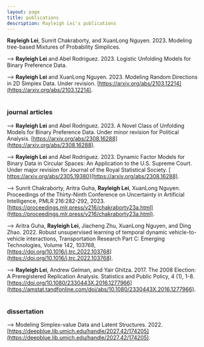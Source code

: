 ```yaml
---
layout: page
title: publications
description: Rayleigh Lei's publications
---
```


<!--
<div class="navbar">
    <div class="navbar-inner">
        <ul class="nav">
            <li><a href="#book">book</a></li>
	    <li><a href="#upcoming">upcoming articles</a></li>
            <li><a href="#articles">articles</a></li>
            <li><a href="#editorials">editorials</a></li>
            <li><a href="#letters">letters</a></li>
            <li><a href="#chapters">chapters</a></li>
            <li><a href="#techreports">tech reports</a></li>
            <li><a href="#thesis">dissertation</a></li>
        </ul>
    </div>
</div>

### <a name="articles"></a>upcoming articles
-->
**Rayleigh Lei**, Sunrit Chakraborty, and XuanLong Nguyen. 2023. Modeling tree-based Mixtures of Probability Simplices. 

-->
**Rayleigh Lei** and Abel Rodriguez. 2023. Logistic Unfolding Models for Binary Preference Data.

-->
**Rayleigh Lei** and XuanLong Nguyen. 2023. Modeling Random Directions in 2D
Simplex Data. Under revision. [https://arxiv.org/abs/2103.12214](https://arxiv.org/abs/2103.12214).
<br/>
<br/>

### <a name="articles"></a>journal articles
-->
**Rayleigh Lei** and Abel Rodriguez. 2023. A Novel Class of Unfolding Models for Binary Preference Data. Under minor revision for Political Analysis. [https://arxiv.org/abs/2308.16288](https://arxiv.org/abs/2308.16288).

-->
**Rayleigh Lei** and Abel Rodriguez. 2023. Dynamic Factor Models for Binary Data in Circular Spaces: An Application to the U.S. Supreme Court. Under major revision for  Journal of the Royal Statistical Society. [​​https://arxiv.org/abs/2305.19380](https://arxiv.org/abs/2308.16288).

-->
Sunrit Chakraborty, Aritra Guha, **Rayleigh Lei**, XuanLong Nguyen. Proceedings of the Thirty-Ninth Conference on Uncertainty in Artificial Intelligence, PMLR 216:282-292, 2023. [https://proceedings.mlr.press/v216/chakraborty23a.html](https://proceedings.mlr.press/v216/chakraborty23a.html).

-->
Aritra Guha, **Rayleigh Lei**, Jiacheng Zhu, XuanLong Nguyen, and Ding Zhao. 2022.
Robust unsupervised learning of temporal dynamic vehicle-to-vehicle interactions, Transportation Research Part C: Emerging Technologies, Volume 142, 103768, [https://doi.org/10.1016/j.trc.2022.103768](https://doi.org/10.1016/j.trc.2022.103768).

-->
**Rayleigh Lei**, Andrew Gelman, and Yair Ghitza. 2017. The 2008 Election: A Preregistered Replication Analysis. Statistics and Public Policy, 4 (1), 1-8. [https://doi.org/10.1080/2330443X.2016.1277966](https://amstat.tandfonline.com/doi/abs/10.1080/2330443X.2016.1277966). 
<br/>
<br/>

### <a name="thesis"></a>dissertation
-->
Modeling Simplex-value Data and Latent Structures. 2022. [https://deepblue.lib.umich.edu/handle/2027.42/174205](https://deepblue.lib.umich.edu/handle/2027.42/174205).